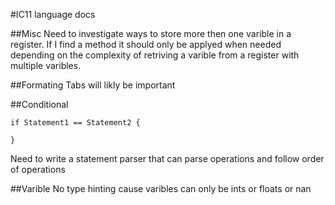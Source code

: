 #IC11 language docs

##Misc
Need to investigate ways to store more then one varible in a register. If I find a method it should only be applyed when needed depending on the complexity of retriving a varible from a register with multiple varibles.

##Formating
Tabs will likly be important

##Conditional
```
if Statement1 == Statement2 {

}
```
Need to write a statement parser that can parse operations and follow order of operations

##Varible
No type hinting cause varibles can only be ints or floats or nan

